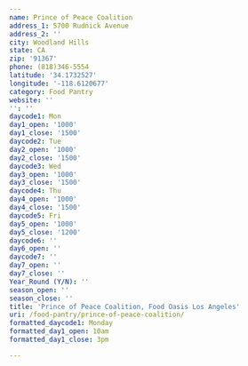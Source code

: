 ```yaml
---
name: Prince of Peace Coalition
address_1: 5700 Rudnick Avenue
address_2: ''
city: Woodland Hills
state: CA
zip: '91367'
phone: (818)346-5554
latitude: '34.1732527'
longitude: '-118.6120677'
category: Food Pantry
website: ''
'': ''
daycode1: Mon
day1_open: '1000'
day1_close: '1500'
daycode2: Tue
day2_open: '1000'
day2_close: '1500'
daycode3: Wed
day3_open: '1000'
day3_close: '1500'
daycode4: Thu
day4_open: '1000'
day4_close: '1500'
daycode5: Fri
day5_open: '1000'
day5_close: '1200'
daycode6: ''
day6_open: ''
daycode7: ''
day7_open: ''
day7_close: ''
Year_Round (Y/N): ''
season_open: ''
season_close: ''
title: 'Prince of Peace Coalition, Food Oasis Los Angeles'
uri: /food-pantry/prince-of-peace-coalition/
formatted_daycode1: Monday
formatted_day1_open: 10am
formatted_day1_close: 3pm

---
```

